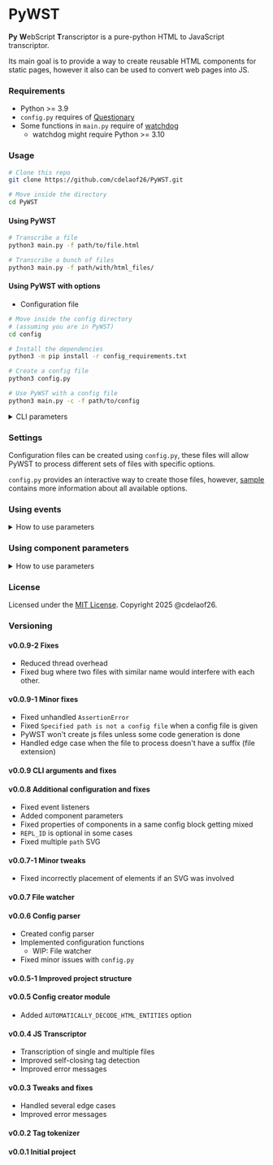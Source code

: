 # PyWST

**Py** **W**ebScript **T**ranscriptor is a 
pure-python HTML to JavaScript transcriptor.

Its main goal is to provide a way to create 
reusable HTML components for static pages, however 
it also can be used to convert web pages into JS.

### Requirements

- Python >= 3.9
- `config.py` requires of [Questionary](https://github.com/tmbo/questionary.git)
- Some functions in `main.py` require of [watchdog](https://github.com/gorakhargosh/watchdog)
  - watchdog might require Python >= 3.10

### Usage

```bash
# Clone this repo
git clone https://github.com/cdelaof26/PyWST.git

# Move inside the directory
cd PyWST
```

#### Using PyWST

```bash
# Transcribe a file
python3 main.py -f path/to/file.html

# Transcribe a bunch of files
python3 main.py -f path/with/html_files/
```

#### Using PyWST with options

- Configuration file

```bash
# Move inside the config directory
# (assuming you are in PyWST)
cd config

# Install the dependencies
python3 -m pip install -r config_requirements.txt

# Create a config file
python3 config.py

# Use PyWST with a config file
python3 main.py -c -f path/to/config
```

<details>

<summary>CLI parameters</summary>

| Option             | Description                                                               | Value                    | Config file equivalent               | Notes                                                    |
|--------------------|---------------------------------------------------------------------------|--------------------------|--------------------------------------|----------------------------------------------------------|
| `-c` `--config`    | Specifies that the file is a config file                                  | Path to config file      |                                      | If present, any other option will be ignored except `-f` |
| `-f` `--file`      | Config, directory or HTML file path                                       | Path to HTML file        | `FILE` or `PATH` for directories     |                                                          |
| `-b` `--behavior`  | What the script does, return or replace HTMLElements                      | `ret` or `rep`           | `BEHAVIOR`                           | default is `ret`                                         |
| `-id` `--idrepl`   | Replacement ID                                                            | String                   | `REPL_ID`                            |                                                          |
| `-uid` `--uidrepl` | Replacement ID for all components                                         | String                   | `UN_REPL_ID`                         |                                                          |
| `-p` `--params`    | Parameters used inside the HTML                                           | List separated by commas | `PARAMS`                             |                                                          |
| `-o` `--onload`    | Whether the script should run onload                                      | `yes` or `no`            | `ONLOAD`                             | Requires `--behavior rep`, default is `no`               |
| `-w` `--watch`     | Whether PyWST should watch for filesystem changes                         | `yes` or `no`            | `WATCH`                              | default is `no`                                          |
| `-m` `--minify`    | Whether PyWST should minify generated scripts                             | `yes` or `no`            | `MINIFY_CODE`                        | default is `yes`                                         |
| `--ictag`          | Whether PyWST should ignore uncommon characters inside closing tags       | `yes` or `no`            | `ALLOW_ANYTHING_IN_CLOSE_TAGS`       | default is `no`                                          |
| `--mctag`          | Whether PyWST should ignore mismatching closing tags                      | `yes` or `no`            | `IGNORE_MISMATCHING_CLOSING_TAGS`    | default is `no`                                          |
| `--entdec`         | Whether PyWST should add a function to decode HTML entities when detected | `yes` or `no`            | `AUTOMATICALLY_DECODE_HTML_ENTITIES` | default is `yes`                                         |

- Usage examples

```bash
# Watch file.html for changes and disable minifying 
python3 main.py -w yes -m no -f /home/user/file.html

# Ignore invalid characters in closing tags and mismatching closing tags
python3 main.py --ictag yes --mctag yes -f /home/user/generated.html

# Process all files in /home/user/, generated scripts will replace my-component-id
python3 main.py -b rep --idrepl my-component-id -f /home/user/

# Add parameters to the component (script tag will be replaced)
python3 main.py --behavior rep --idrepl "" --params "id, articleTitle, articleText" --file "/home/user/my webpage.html"
```

</details>

### Settings

Configuration files can be created using `config.py`, 
these files will allow PyWST to process different 
sets of files with specific options.

`config.py` provides an interactive way to create 
those files, however, [sample](config/sample) contains more
information about all available options.

### Using events
<details>
<summary>How to use parameters</summary>

To use an event inside a function, said function must have `evt`
as parameter as shown below.

```html
<!-- function_name must receive `evt` as parameter -->
<button onclick="function_name(evt)"></button>
```

```js
// The name in the definition doesn't have to be `evt`
function function_name(myEvent) {
    // Do somthing
}
```
</details>

### Using component parameters

<details>
<summary>How to use parameters</summary>

Parameters can be used inside an HTML by writing `${paramName}` 
inside an attribute or text block, for example:

```html
<!-- MyComponent.html -->

<div id="myDiv">
    <p class="${myClass}">
        ${textAsParameter}
    </p>
</div>
```

To tell PyWST to add those parameters, you will need to 
add `PARAMS` for every `FILE` specified in your config file.

```
# ConfigFile
...
FILE = MyComponent.html
PARAMS = myClass, textAsParameter
...
```

```bash
# Or use --params as CLI parameter 
python3 main.py --params "myClass, textAsParameter" --file MyComponent.html 
```

If you are using `BEHAVIOR = replace`, then the element to 
replace needs to have the parameters and values as attributes 
as following:

```html
<div id="idToReplace" myClass="bg-green-100" textAsParameter="Hello World">
    ...
</div>
```

</details>

### License

Licensed under the [MIT License](LICENSE). Copyright 2025 @cdelaof26.

### Versioning

#### v0.0.9-2 Fixes
- Reduced thread overhead
- Fixed bug where two files with similar name 
  would interfere with each other. 

#### v0.0.9-1 Minor fixes
- Fixed unhandled `AssertionError`
- Fixed `Specified path is not a config file` when a config 
  file is given
- PyWST won't create js files unless some code generation is done
- Handled edge case when the file to process doesn't have 
  a suffix (file extension)

#### v0.0.9 CLI arguments and fixes

#### v0.0.8 Additional configuration and fixes
- Fixed event listeners
- Added component parameters
- Fixed properties of components in a same config block getting
  mixed
- `REPL_ID` is optional in some cases
- Fixed multiple `path` SVG

#### v0.0.7-1 Minor tweaks
- Fixed incorrectly placement of elements if an SVG was involved

#### v0.0.7 File watcher

#### v0.0.6 Config parser
- Created config parser
- Implemented configuration functions
  - WIP: File watcher
- Fixed minor issues with `config.py`

#### v0.0.5-1 Improved project structure

#### v0.0.5 Config creator module
- Added `AUTOMATICALLY_DECODE_HTML_ENTITIES` option

#### v0.0.4 JS Transcriptor
- Transcription of single and multiple files
- Improved self-closing tag detection
- Improved error messages

#### v0.0.3 Tweaks and fixes
- Handled several edge cases
- Improved error messages

#### v0.0.2 Tag tokenizer

#### v0.0.1 Initial project
